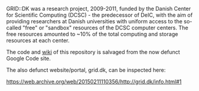GRID::DK was a research project, 2009-2011, funded by the Danish Center for Scientific Computing (DCSC) -
the predecessor of DeIC, with the aim of providing researchers at Danish universities with uniform access to
the so-called "free" or "sandbox" resources of the DCSC computer centers.
The free resources amounted to ~10% of the total computing and storage resources at each center. 

The code and [wiki](https://github.com/deic-dk/grid-dk/wiki) of this repository is salvaged from the now defunct Google Code site.

The also defunct website/portal, grid.dk, can be inspected here:

https://web.archive.org/web/20150211110356/http://grid.dk/info.html#1

